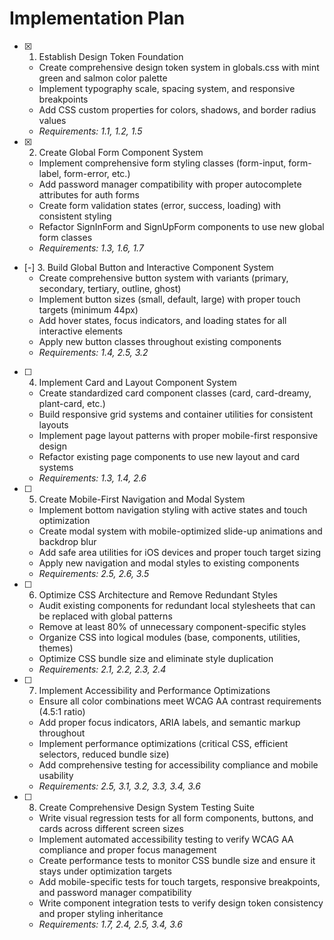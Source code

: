 # Implementation Plan

- [x] 1. Establish Design Token Foundation
  - Create comprehensive design token system in globals.css with mint green and salmon color palette
  - Implement typography scale, spacing system, and responsive breakpoints
  - Add CSS custom properties for colors, shadows, and border radius values
  - _Requirements: 1.1, 1.2, 1.5_

- [x] 2. Create Global Form Component System
  - Implement comprehensive form styling classes (form-input, form-label, form-error, etc.)
  - Add password manager compatibility with proper autocomplete attributes for auth forms
  - Create form validation states (error, success, loading) with consistent styling
  - Refactor SignInForm and SignUpForm components to use new global form classes
  - _Requirements: 1.3, 1.6, 1.7_

- [-] 3. Build Global Button and Interactive Component System
  - Create comprehensive button system with variants (primary, secondary, tertiary, outline, ghost)
  - Implement button sizes (small, default, large) with proper touch targets (minimum 44px)
  - Add hover states, focus indicators, and loading states for all interactive elements
  - Apply new button classes throughout existing components
  - _Requirements: 1.4, 2.5, 3.2_

- [ ] 4. Implement Card and Layout Component System
  - Create standardized card component classes (card, card-dreamy, plant-card, etc.)
  - Build responsive grid systems and container utilities for consistent layouts
  - Implement page layout patterns with proper mobile-first responsive design
  - Refactor existing page components to use new layout and card systems
  - _Requirements: 1.3, 1.4, 2.6_

- [ ] 5. Create Mobile-First Navigation and Modal System
  - Implement bottom navigation styling with active states and touch optimization
  - Create modal system with mobile-optimized slide-up animations and backdrop blur
  - Add safe area utilities for iOS devices and proper touch target sizing
  - Apply new navigation and modal styles to existing components
  - _Requirements: 2.5, 2.6, 3.5_

- [ ] 6. Optimize CSS Architecture and Remove Redundant Styles
  - Audit existing components for redundant local stylesheets that can be replaced with global patterns
  - Remove at least 80% of unnecessary component-specific styles
  - Organize CSS into logical modules (base, components, utilities, themes)
  - Optimize CSS bundle size and eliminate style duplication
  - _Requirements: 2.1, 2.2, 2.3, 2.4_

- [ ] 7. Implement Accessibility and Performance Optimizations
  - Ensure all color combinations meet WCAG AA contrast requirements (4.5:1 ratio)
  - Add proper focus indicators, ARIA labels, and semantic markup throughout
  - Implement performance optimizations (critical CSS, efficient selectors, reduced bundle size)
  - Add comprehensive testing for accessibility compliance and mobile usability
  - _Requirements: 2.5, 3.1, 3.2, 3.3, 3.4, 3.6_

- [ ] 8. Create Comprehensive Design System Testing Suite
  - Write visual regression tests for all form components, buttons, and cards across different screen sizes
  - Implement automated accessibility testing to verify WCAG AA compliance and proper focus management
  - Create performance tests to monitor CSS bundle size and ensure it stays under optimization targets
  - Add mobile-specific tests for touch targets, responsive breakpoints, and password manager compatibility
  - Write component integration tests to verify design token consistency and proper styling inheritance
  - _Requirements: 1.7, 2.4, 2.5, 3.4, 3.6_